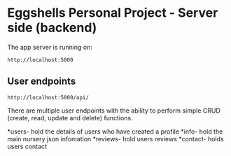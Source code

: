 # Eggshells Personal Project - Server side (backend)

The app server is running on:

```
http://localhost:5000
```

##  User endpoints

```
http://localhost:5000/api/
```
There are multiple user endpoints with the ability to perform simple CRUD (create, read, update and delete) functions. 

*users- hold the details of users who have created a profile
*info- hold the main nursery json infomation
*reviews- hold users reviews
*contact- holds users contact
